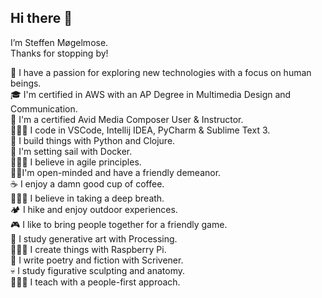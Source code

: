 ## Hi there 👋
I’m Steffen Møgelmose.\
Thanks for stopping by!

🧠 I have a passion for exploring new technologies with a focus on human beings.\
🎓 I'm certified in AWS with an AP Degree in Multimedia Design and Communication.\
🎥 I'm a certified Avid Media Composer User & Instructor.\
👨🏻‍💻 I code in VSCode, Intellij IDEA, PyCharm & Sublime Text 3.\
🐍 I build things with Python and Clojure.\
🐳 I'm setting sail with Docker.\
🧗🏻‍♂️ I believe in agile principles.\
🧔🏻‍ I'm open-minded and have a friendly demeanor.\
☕️ I enjoy a damn good cup of coffee.\
🧘🏻‍♂️ I believe in taking a deep breath.\
🏕 I hike and enjoy outdoor experiences.\
🎮 I like to bring people together for a friendly game.\
🦄 I study generative art with Processing.\
👨🏻‍🏭 I create things with Raspberry Pi.\
📝 I write poetry and fiction with Scrivener.\
💀 I study figurative sculpting and anatomy.\
👨🏻‍🏫 I teach with a people-first approach.
<!--
**smogelmose/smogelmose** is a ✨ _special_ ✨ repository because its `README.md` (this file) appears on your GitHub profile.

Here are some ideas to get you started:

- 🔭 I’m currently working on ...
- 🌱 I’m currently learning ...
- 👯 I’m looking to collaborate on ...
- 🤔 I’m looking for help with ...
- 💬 Ask me about ...
- 📫 How to reach me: ...
- 😄 Pronouns: ...
- ⚡ Fun fact: ...
-->

